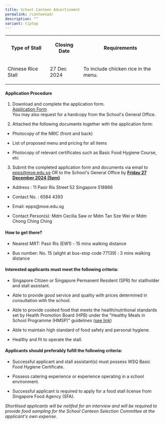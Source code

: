 ```yaml
---
title: School Canteen Advertisment
permalink: /canteenad/
description: ""
variant: tiptap
---
```

<table style="minWidth: 75px">
<colgroup>
<col>
<col>
<col>
</colgroup>
<tbody>
<tr>
<th rowspan="1" colspan="1">
<p><strong>Type of Stall</strong>
</p>
</th>
<th rowspan="1" colspan="1">
<p>Closing Date</p>
</th>
<th rowspan="1" colspan="1">
<p>Requirements</p>
</th>
</tr>
<tr>
<td rowspan="1" colspan="1">
<p>Chinese Rice Stall</p>
</td>
<td rowspan="1" colspan="1">
<p>27 Dec 2024</p>
</td>
<td rowspan="1" colspan="1">
<p>To include chicken rice in the menu.</p>
</td>
</tr>
</tbody>
</table>
<h4>Application Procedure</h4>
<ol data-tight="true" class="tight">
<li>
<p>Download and complete the application form.
<br><a href="/files/canappbf7.pdf" rel="noopener noreferrer nofollow" target="_blank">Application Form</a> 
<br>You may also request for a hardcopy from the School's General Office.</p>
</li>
<li>
<p>Attached the following documents together with the application form:</p>
</li>
</ol>
<ul data-tight="true" class="tight">
<li>
<p>Photocopy of the NRIC (front and back)</p>
</li>
<li>
<p>List of proposed menu and pricing for all items</p>
</li>
<li>
<p>Photocopy of relevant certificates such as Basic Food Hygiene Course,
etc</p>
</li>
</ul>
<ol start="3" data-tight="true" class="tight">
<li>
<p>Submit the completed application form and documents via email to <a href="epps@moe.edu.sg" rel="noopener noreferrer nofollow" target="_blank">epps@moe.edu.sg</a> OR
to the School's General Office by <strong><u>Friday 27 December 2024 (5pm)</u></strong>
</p>
</li>
</ol>
<ul data-tight="true" class="tight">
<li>
<p>Address : 11 Pasir Ris Street 52 Singapore 518866</p>
</li>
<li>
<p>Contact No. : 6584 4393</p>
</li>
<li>
<p>Email: epps@moe.edu.sg</p>
</li>
<li>
<p>Contact Person(s): Mdm Cecilia Saw or Mdm Tan Sze Wei or Mdm Chong Ching
Ching</p>
</li>
</ul>
<h4>How to get there?</h4>
<ul data-tight="true" class="tight">
<li>
<p>Nearest MRT: Pasir Ris (EW1) - 15 mins walking distance</p>
</li>
<li>
<p>Bus number: No. 15 (alight at bus-stop code 77139) : 3 mins walking distance</p>
</li>
</ul>
<h4>Interested applicants must meet the following criteria:</h4>
<ul data-tight="true" class="tight">
<li>
<p>Singapore Citizen or Singapore Permanent Resident (SPR) for stallholder
and stall assistant.</p>
</li>
<li>
<p>Able to provide good service and quality with prices determined in consultation
with the school.</p>
</li>
<li>
<p>Able to provide cooked food that meets the health/nutritional standards
set by Health Promotion Board (HPB) under the "Healthy Meals in School
Programme (HMSP)" guidelines (<a href="https://www.hpb.gov.sg/schools/school-programmes/healthy-meals-in-schools-programme" rel="noopener noreferrer nofollow" target="_blank">see link</a>)</p>
</li>
<li>
<p>Able to maintain high standard of food safety and personal hygiene.</p>
</li>
<li>
<p>Healthy and fit to operate the stall.</p>
</li>
</ul>
<h4>Applicants should preferably fufill the following criteria:</h4>
<ul data-tight="true" class="tight">
<li>
<p>Successful applicant and stall assistant(s) must possess WSQ Basic Food
Hygiene Certificate.</p>
</li>
<li>
<p>Possess catering experience or experience operating in a school environment.</p>
</li>
<li>
<p>Successful applicant is required to apply for a food stall license from
Singapore Food Agency (SFA).</p>
</li>
</ul>
<p><em>Shortlised applicants will be notifed for an interview and will be required to provide food sampling for the School Canteen Selection Committee at the applicant's own expense.</em>
</p>